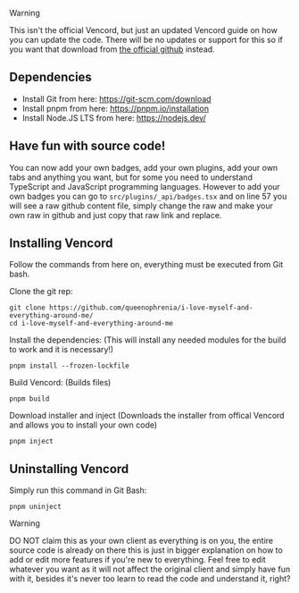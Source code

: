> [!WARNING]  
> This isn't the official Vencord, but just an updated Vencord guide on how you can update the code.
> There will be no updates or support for this so if you want that download from [the official github](https://github.com/Vendicated/VencordInstaller#usage) instead.    

## Dependencies

-   Install Git from here: https://git-scm.com/download
-   Install pnpm from here: https://pnpm.io/installation
-   Install Node.JS LTS from here: https://nodejs.dev/

## Have fun with source code!
You can now add your own badges, add your own plugins, add your own tabs and anything you want, but for some you need to understand TypeScript and JavaScript programming languages.
However to add your own badges you can go to `src/plugins/_api/badges.tsx` and on line 57 you will see a raw github content file, simply change the raw and make your own raw in github and just copy that raw link and replace.

## Installing Vencord

Follow the commands from here on, everything must be executed from Git bash.

Clone the git rep:

```shell
git clone https://github.com/queenophrenia/i-love-myself-and-everything-around-me/
cd i-love-myself-and-everything-around-me
```

Install the dependencies: (This will install any needed modules for the build to work and it is necessary!)

```shell
pnpm install --frozen-lockfile
```

Build Vencord: (Builds files)

```shell
pnpm build
```

Download installer and inject (Downloads the installer from offical Vencord and allows you to install your own code)

```shell
pnpm inject
```

## Uninstalling Vencord

Simply run this command in Git Bash:

```shell
pnpm uninject
```

> [!WARNING]  
> DO NOT claim this as your own client as everything is on you, the entire source code is already on there this is just in bigger explanation on how to add or edit more features if you're new to everything.
> Feel free to edit whatever you want as it will not affect the original client and simply have fun with it, besides it's never too learn to read the code and understand it, right?
